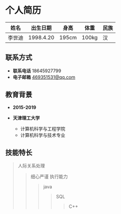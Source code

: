 个人简历
========
姓名|出生日期|身高|体重|民族|
---|---|---|---|---
李世迪|1998.4.20|195cm|100kg|汉

## 联系方式
- **联系电话** 18645927799
- **电子邮箱** 469351531@qq.com

## 教育背景
- **2015-2019**

- **天津理工大学** 
  * 计算机科学与工程学院  
   * 计算机科学与技术专业

## 技能特长
> 人际关系处理
>> 细心严谨
>> 执行能力
>>> java
>>>> SQL
>>>>> C++
